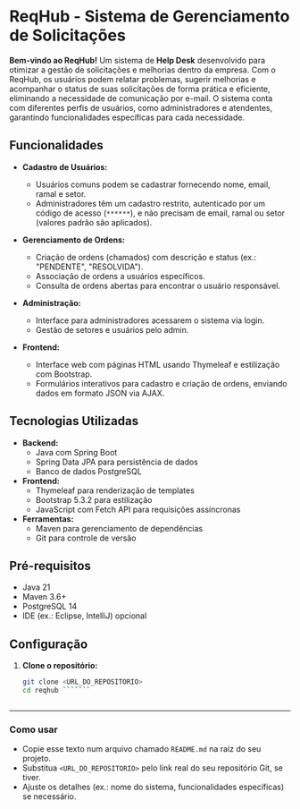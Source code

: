 # ReqHub - Sistema de Gerenciamento de Solicitações

**Bem-vindo ao ReqHub!** Um sistema de **Help Desk** desenvolvido para otimizar a gestão de solicitações e melhorias dentro da empresa. Com o ReqHub, os usuários podem relatar problemas, sugerir melhorias e acompanhar o status de suas solicitações de forma prática e eficiente, eliminando a necessidade de comunicação por e-mail. O sistema conta com diferentes perfis de usuários, como administradores e atendentes, garantindo funcionalidades específicas para cada necessidade.  


## Funcionalidades

- **Cadastro de Usuários:**
  - Usuários comuns podem se cadastrar fornecendo nome, email, ramal e setor.
  - Administradores têm um cadastro restrito, autenticado por um código de acesso (`******`), e não precisam de email, ramal ou setor (valores padrão são aplicados).

- **Gerenciamento de Ordens:**
  - Criação de ordens (chamados) com descrição e status (ex.: "PENDENTE", "RESOLVIDA").
  - Associação de ordens a usuários específicos.
  - Consulta de ordens abertas para encontrar o usuário responsável.

- **Administração:**
  - Interface para administradores acessarem o sistema via login.
  - Gestão de setores e usuários pelo admin.

- **Frontend:**
  - Interface web com páginas HTML usando Thymeleaf e estilização com Bootstrap.
  - Formulários interativos para cadastro e criação de ordens, enviando dados em formato JSON via AJAX.

## Tecnologias Utilizadas

- **Backend:**
  - Java com Spring Boot
  - Spring Data JPA para persistência de dados
  - Banco de dados PostgreSQL
- **Frontend:**
  - Thymeleaf para renderização de templates
  - Bootstrap 5.3.2 para estilização
  - JavaScript com Fetch API para requisições assíncronas
- **Ferramentas:**
  - Maven para gerenciamento de dependências
  - Git para controle de versão


## Pré-requisitos

- Java 21
- Maven 3.6+
- PostgreSQL 14
- IDE (ex.: Eclipse, IntelliJ) opcional

## Configuração

1. **Clone o repositório:**
   ```bash
   git clone <URL_DO_REPOSITORIO>
   cd reqhub ```````



---

### Como usar
- Copie esse texto num arquivo chamado `README.md` na raiz do seu projeto.
- Substitua `<URL_DO_REPOSITORIO>` pelo link real do seu repositório Git, se tiver.
- Ajuste os detalhes (ex.: nome do sistema, funcionalidades específicas) se necessário.



